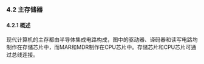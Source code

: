 ### 4.2 主存储器

#### 4.2.1 概述

现代计算机的主存都由半导体集成电路构成，图中的驱动器、译码器和读写电路均制作在存储芯片中，而MAR和MDR制作在CPU芯片中。存储芯片和CPU芯片可通过总线连接。